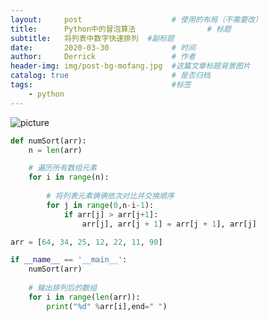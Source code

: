 ```yaml
---
layout:     post   				    # 使用的布局（不需要改）
title:      Python中的冒泡算法 				# 标题 
subtitle:   将列表中数字快速排列  #副标题
date:       2020-03-30 				# 时间
author:     Derrick 				# 作者
header-img: img/post-bg-mofang.jpg 	#这篇文章标题背景图片
catalog: true 						# 是否归档
tags:								#标签
    - python
---
```




![picture](https://www.runoob.com/wp-content/uploads/2019/03/bubbleSort.gif)




```Python
def numSort(arr):
    n = len(arr)

    # 遍历所有数组元素
    for i in range(n):
        
        # 将列表元素俩俩依次对比并交换顺序
        for j in range(0,n-i-1):
            if arr[j] > arr[j+1]:
                arr[j], arr[j + 1] = arr[j + 1], arr[j]

arr = [64, 34, 25, 12, 22, 11, 90]

if __name__ == '__main__':
    numSort(arr)
    
    # 输出排列后的数组
    for i in range(len(arr)):
        print("%d" %arr[i],end=" ")
```